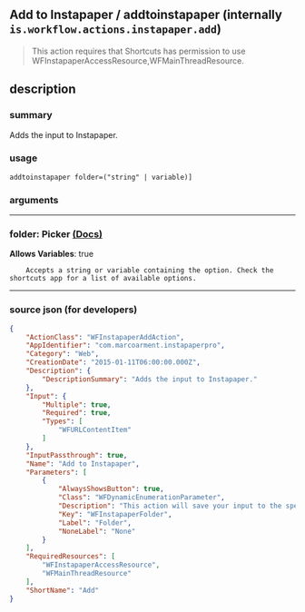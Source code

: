 
## Add to Instapaper / addtoinstapaper (internally `is.workflow.actions.instapaper.add`)

> This action requires that Shortcuts has permission to use WFInstapaperAccessResource,WFMainThreadResource.


## description

### summary

Adds the input to Instapaper.


### usage
```
addtoinstapaper folder=("string" | variable)]
```

### arguments

---

### folder: Picker [(Docs)](https://pfgithub.github.io/shortcutslang/gettingstarted#other-fields)
**Allows Variables**: true



		Accepts a string or variable containing the option. Check the shortcuts app for a list of available options. 

---

### source json (for developers)

```json
{
	"ActionClass": "WFInstapaperAddAction",
	"AppIdentifier": "com.marcoarment.instapaperpro",
	"Category": "Web",
	"CreationDate": "2015-01-11T06:00:00.000Z",
	"Description": {
		"DescriptionSummary": "Adds the input to Instapaper."
	},
	"Input": {
		"Multiple": true,
		"Required": true,
		"Types": [
			"WFURLContentItem"
		]
	},
	"InputPassthrough": true,
	"Name": "Add to Instapaper",
	"Parameters": [
		{
			"AlwaysShowsButton": true,
			"Class": "WFDynamicEnumerationParameter",
			"Description": "This action will save your input to the specified folder. Leaving this empty will save the input to Instapaper's Home folder.",
			"Key": "WFInstapaperFolder",
			"Label": "Folder",
			"NoneLabel": "None"
		}
	],
	"RequiredResources": [
		"WFInstapaperAccessResource",
		"WFMainThreadResource"
	],
	"ShortName": "Add"
}
```
